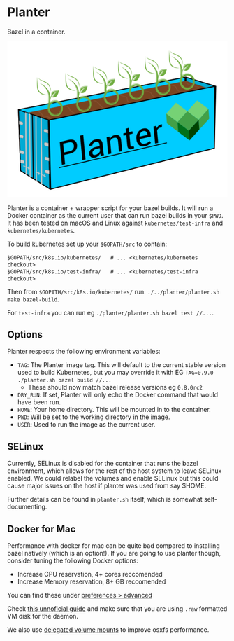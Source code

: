 # Planter 
Bazel in a container.

<img src="planter-logo.svg" />

Planter is a container + wrapper script for your bazel builds.
It will run a Docker container as the current user that can run bazel builds
in your `$PWD`. It has been tested on macOS and Linux against
`kubernetes/test-infra` and `kubernetes/kubernetes`.

To build kubernetes set up your `$GOPATH/src` to contain:
```
$GOPATH/src/k8s.io/kubernetes/   # ... <kubernetes/kubernetes checkout>
$GOPATH/src/k8s.io/test-infra/   # ... <kubernetes/test-infra checkout>
```
Then from `$GOPATH/src/k8s.io/kubernetes/` run:
 `./../planter/planter.sh make bazel-build`.

 For `test-infra` you can run eg `./planter/planter.sh bazel test //...`.

## Options

Planter respects the following environment variables:

 - `TAG`: The Planter image tag. This will default to the current stable
   version used to build Kubernetes, but you may override it with EG
   `TAG=0.9.0 ./planter.sh bazel build //...`
   - These should now match bazel release versions eg `0.8.0rc2`
 - `DRY_RUN`: If set, Planter will only echo the Docker command that would have
   been run.
 - `HOME`: Your home directory. This will be mounted in to the container.
 - `PWD`: Will be set to the working directory in the image.
 - `USER`: Used to run the image as the current user.

## SELinux

Currently, SELinux is disabled for the container that runs the bazel
environment, which allows for the rest of the host system to leave SELinux
enabled. We could relabel the volumes and enable SELinux but this could cause
major issues on the host if planter was used from say $HOME.


Further details can be found in `planter.sh` itself, which is somewhat
self-documenting.

## Docker for Mac

Performance with docker for mac can be quite bad compared to installing bazel 
natively (which is an option!). If you are going to use planter though, 
consider tuning the following Docker options:

- Increase CPU reservation, 4+ cores reccomended
- Increase Memory reservation, 8+ GB reccomended

You can find these under [preferences > advanced](https://docs.docker.com/docker-for-mac/#advanced)

Check [this unnoficial guide](https://medium.com/@TomKeur/how-get-better-disk-performance-in-docker-for-mac-2ba1244b5b70)
and make sure that you are using `.raw` formatted VM disk for the daemon. 

We also use [delegated volume mounts](https://docs.docker.com/docker-for-mac/osxfs-caching/) to improve osxfs performance.

